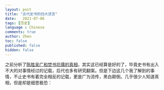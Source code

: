 ```yaml
---
layout: post
title: "古代史书的四大谎言"
date:   2021-07-06
tags: [历史]
language : Chinese
comments: true
author: Zhen
toc: false
published: false
hidden: false
---
```

之前分析了[陈胜吴广和焚书坑儒的真相](/陈胜吴广和焚书坑儒的真相)，其实这已经算是好的了，毕竟史书有出入不大的对事情经过的记载，后代也多有研究翻案。但是下边这几个我了解到的事情，不止史书有着完全相反的记载，更是广为流传，黑白颠倒。几乎很少人知道真相，但是却是细思极恐：
<!--stackedit_data:
eyJoaXN0b3J5IjpbMjg2MzE0OTZdfQ==
-->